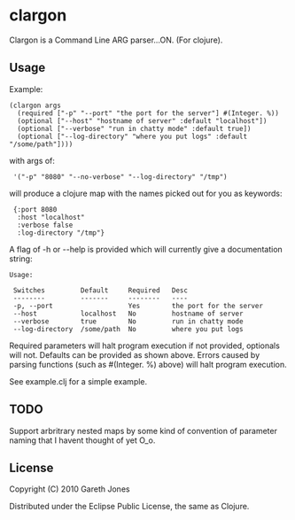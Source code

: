 # clargon

Clargon is a Command Line ARG parser...ON. (For clojure).

## Usage

Example:

    (clargon args
      (required ["-p" "--port" "the port for the server"] #(Integer. %))
      (optional ["--host" "hostname of server" :default "localhost"])
      (optional ["--verbose" "run in chatty mode" :default true])
      (optional ["--log-directory" "where you put logs" :default "/some/path"])))

with args of:

     '("-p" "8080" "--no-verbose" "--log-directory" "/tmp")

will produce a clojure map with the names picked out for you as keywords:

     {:port 8080
      :host "localhost"
      :verbose false
      :log-directory "/tmp"}

A flag of -h or --help is provided which will currently give a
documentation string:

    Usage:

     Switches         Default     Required   Desc                     
     --------         -------     --------   ----                     
     -p, --port                   Yes        the port for the server  
     --host           localhost   No         hostname of server       
     --verbose        true        No         run in chatty mode       
     --log-directory  /some/path  No         where you put logs       

Required parameters will halt program execution if not provided,
optionals will not. Defaults can be provided as shown above. Errors
caused by parsing functions (such as #(Integer. %) above) will halt
program execution.

See example.clj for a simple example.

## TODO

Support arbritrary nested maps by some kind of convention of parameter
naming that I havent thought of yet O_o.

## License

Copyright (C) 2010 Gareth Jones

Distributed under the Eclipse Public License, the same as Clojure.
